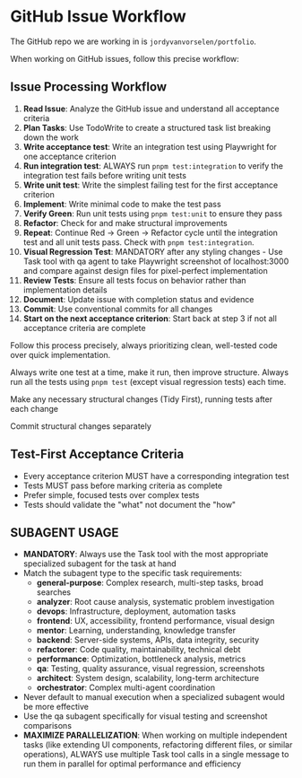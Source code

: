 # GitHub Issue Workflow

The GitHub repo we are working in is `jordyvanvorselen/portfolio`.

When working on GitHub issues, follow this precise workflow:

## Issue Processing Workflow

1. **Read Issue**: Analyze the GitHub issue and understand all acceptance criteria
2. **Plan Tasks**: Use TodoWrite to create a structured task list breaking down the work
3. **Write acceptance test**: Write an integration test using Playwright for one acceptance criterion
4. **Run integration test**: ALWAYS run `pnpm test:integration` to verify the integration test fails before writing unit tests
5. **Write unit test**: Write the simplest failing test for the first acceptance criterion
6. **Implement**: Write minimal code to make the test pass
7. **Verify Green**: Run unit tests using `pnpm test:unit` to ensure they pass
8. **Refactor**: Check for and make structural improvements
9. **Repeat**: Continue Red → Green → Refactor cycle until the integration test and all unit tests pass. Check with `pnpm test:integration`.
10. **Visual Regression Test**: MANDATORY after any styling changes - Use Task tool with qa agent to take Playwright screenshot of localhost:3000 and compare against design files for pixel-perfect implementation
11. **Review Tests**: Ensure all tests focus on behavior rather than implementation details
12. **Document**: Update issue with completion status and evidence
13. **Commit**: Use conventional commits for all changes
14. **Start on the next acceptance criterion**: Start back at step 3 if not all acceptance criteria are complete

Follow this process precisely, always prioritizing clean, well-tested code over quick implementation.

Always write one test at a time, make it run, then improve structure. Always run all the tests using `pnpm test` (except visual regression tests) each time.

Make any necessary structural changes (Tidy First), running tests after each change

Commit structural changes separately

## Test-First Acceptance Criteria

- Every acceptance criterion MUST have a corresponding integration test
- Tests MUST pass before marking criteria as complete
- Prefer simple, focused tests over complex tests
- Tests should validate the "what" not document the "how"

## SUBAGENT USAGE

- **MANDATORY**: Always use the Task tool with the most appropriate specialized subagent for the task at hand
- Match the subagent type to the specific task requirements:
  - **general-purpose**: Complex research, multi-step tasks, broad searches
  - **analyzer**: Root cause analysis, systematic problem investigation
  - **devops**: Infrastructure, deployment, automation tasks
  - **frontend**: UX, accessibility, frontend performance, visual design
  - **mentor**: Learning, understanding, knowledge transfer
  - **backend**: Server-side systems, APIs, data integrity, security
  - **refactorer**: Code quality, maintainability, technical debt
  - **performance**: Optimization, bottleneck analysis, metrics
  - **qa**: Testing, quality assurance, visual regression, screenshots
  - **architect**: System design, scalability, long-term architecture
  - **orchestrator**: Complex multi-agent coordination
- Never default to manual execution when a specialized subagent would be more effective
- Use the qa subagent specifically for visual testing and screenshot comparisons
- **MAXIMIZE PARALLELIZATION**: When working on multiple independent tasks (like extending UI components, refactoring different files, or similar operations), ALWAYS use multiple Task tool calls in a single message to run them in parallel for optimal performance and efficiency
